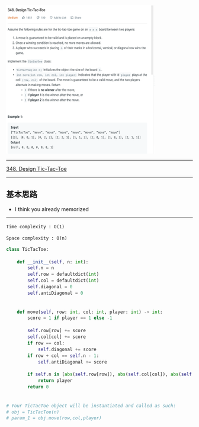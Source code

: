 <img src="2022-11-22-16-04-28.png" width="400" height="400"/>

___
[348. Design Tic-Tac-Toe](https://leetcode.com/problems/design-tic-tac-toe/)
___


## 基本思路
* I think you already memorized

___

`Time complexity : O(1)`

`Space complexity : O(n)`
```python
class TicTacToe:

    def __init__(self, n: int):
        self.n = n
        self.row = defaultdict(int)
        self.col = defaultdict(int)
        self.diagonal = 0
        self.antiDiagonal = 0
        

    def move(self, row: int, col: int, player: int) -> int:
        score = 1 if player == 1 else -1
        
        self.row[row] += score
        self.col[col] += score
        if row == col:
            self.diagonal += score
        if row + col == self.n - 1:   
            self.antiDiagonal += score
        
        if self.n in [abs(self.row[row]), abs(self.col[col]), abs(self.diagonal), abs(self.antiDiagonal)]:
            return player
        return 0


# Your TicTacToe object will be instantiated and called as such:
# obj = TicTacToe(n)
# param_1 = obj.move(row,col,player)
```